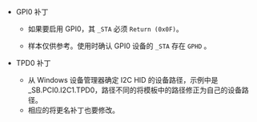 - GPI0 补丁
  - 如果要启用 GPI0，其 `_STA` 必须 `Return (0x0F)`。

  - 样本仅供参考。使用时确认 GPI0 设备的 `_STA` 存在 `GPHD` 。

- TPD0 补丁
  - 从 Windows 设备管理器确定 I2C HID 的设备路径，示例中是 _SB.PCI0.I2C1.TPD0，路径不同的将模板中的路径修正为自己的设备路径。
  - 相应的将更名补丁也要修改。